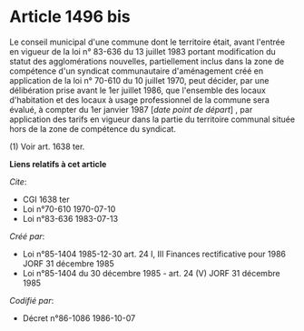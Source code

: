 # Article 1496 bis

Le conseil municipal d'une commune dont le territoire était, avant l'entrée en vigueur de la loi n° 83-636 du 13 juillet 1983
portant modification du statut des agglomérations nouvelles, partiellement inclus dans la zone de compétence d'un syndicat
communautaire d'aménagement créé en application de la loi n° 70-610 du 10 juillet 1970, peut décider, par une délibération
prise avant le 1er juillet 1986, que l'ensemble des locaux d'habitation et des locaux à usage professionnel de la commune
sera évalué, à compter du 1er janvier 1987 [*date point de départ*] , par application des tarifs en vigueur dans la partie du
territoire communal située hors de la zone de compétence du syndicat.

(1) Voir art. 1638 ter.

**Liens relatifs à cet article**

_Cite_:

  - CGI 1638 ter
  - Loi n°70-610 1970-07-10
  - Loi n°83-636 1983-07-13

_Créé par_:

  - Loi n°85-1404 1985-12-30 art. 24 I, III Finances rectificative pour 1986 JORF 31 décembre 1985
  - Loi n°85-1404 du 30 décembre 1985 - art. 24 (V) JORF 31 décembre 1985

_Codifié par_:

  - Décret n°86-1086 1986-10-07
